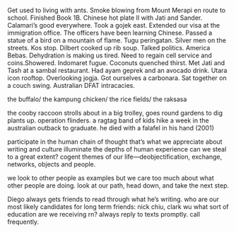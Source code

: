 Get used to living with ants. Smoke blowing from Mount Merapi en route to school. Finished Book 1B. Chinese hot plate II with Jati and Sander. Calamari’s good everywhere. Took a gojek east. Extended our visa at the immigration office. The officers have been learning Chinese. Passed a statue of a bird on a mountain of flame. Tugu peringatan. Silver men on the streets. Kos stop. Dilbert cooked up rib soup. Talked politics. America Bebas. Dehydration is making us tired. Need to regain cell service and coins.Showered. Indomaret fugue. Coconuts quenched thirst. Met Jati and Tash at a sambal restaurant. Had ayam geprek and an avocado drink. Utara icon rooftop. Overlooking jogja. Got ourselves a carbonara. Sat together on a couch swing. Australian DFAT intracacies. 

the buffalo/ the kampung chicken/ the rice fields/ the raksasa 

the cooby raccoon strolls about in a big trolley, goes round gardens to dig plants up.
operation flinders. a ragtag band of kids hike a week in the australian outback to graduate.
he died with a falafel in his hand (2001)

participate in the human chain of thought
that’s what we appreciate about writing and culture
illuminate the depths of human experience
can we steal to a great extent?
cogent themes of our life—deobjectification, exchange, networks, objects and people.

we look to other people as examples but we care too much about what other people are doing. look at our path, head down, and take the next step. 

Diego always gets friends to read through what he’s writing.
who are our most likely candidates for long term friends: nick chiu, clark wu
what sort of education are we receiving rn?
always reply to texts promptly. call frequently.

